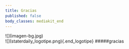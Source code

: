 ```yaml
---
title: Gracias
published: false
body_classes: mediakit_end
---
```


<div markdown="1" class="end_mediakit">
![](imagen-bg.jpg)
</div>
<div class="bg-color"></div>
<div markdown="1" class="end_info">
<div markdown="1" class="end_info-center">
![](staterdaily_logotipe.png){.end_logotipe}
#####gracias
</div>	
</div>	


